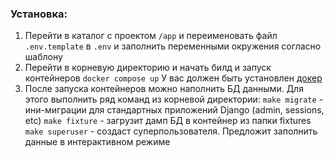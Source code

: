 ### Установка:
1. Перейти в каталог с проектом `/app` и переименовать файл `.env.template` в `.env` и заполнить переменными окружения согласно шаблону
2. Перейти в корневую директорию и начать билд и запуск контейнеров
    `docker compose up`
    У вас должен быть установлен [докер](https://docs.docker.com/engine/install/)
3. После запуска контейнеров можно наполнить БД данными. Для этого выполнить ряд команд из корневой директории:
   `make migrate` - ини-миграции для стандартных приложений Django (admin, sessions, etc)
   `make fixture` - загрузит дамп БД в контейнер из папки fixtures
   `make superuser` - создаст суперпользователя. Предложит заполнить данные в интерактивном режиме
